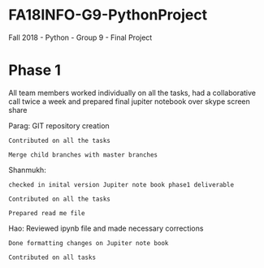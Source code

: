 # FA18INFO-G9-PythonProject
Fall 2018 - Python  - Group 9 - Final Project

# Phase 1

All team members worked individually on all the tasks, had a collaborative call twice a week and prepared final jupiter notebook over skype screen share

Parag: 
	GIT repository creation
	
	Contributed on all the tasks

	Merge child branches with master branches

Shanmukh: 

	checked in inital version Jupiter note book phase1 deliverable

	Contributed on all the tasks
	
	Prepared read me file


Hao:
	Reviewed ipynb file and made necessary corrections

	Done formatting changes on Jupiter note book
	
	Contributed on all tasks

